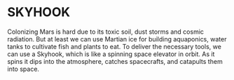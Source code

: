 # SKYHOOK

Colonizing Mars is hard due to its toxic soil, dust storms and cosmic radiation. But at least we can use Martian ice for building aquaponics, water tanks to cultivate fish and plants to eat. To deliver the necessary tools, we can use a Skyhook, which is like a spinning space elevator in orbit. As it spins it dips into the atmosphere, catches spacecrafts, and catapults them into space.
